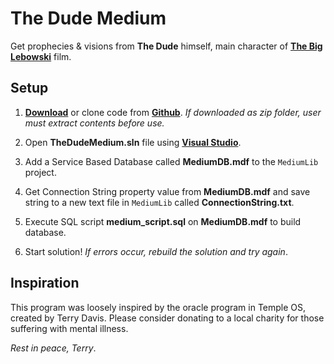 # The Dude Medium

Get prophecies & visions from **The Dude** himself, main character of
**[The Big Lebowski](https://en.wikipedia.org/wiki/The_Big_Lebowski)** film.

## Setup

1. **[Download](https://github.com/Snailware/TheDudeMedium/archive/refs/heads/master.zip)**
or clone code from
**[Github](https://github.com/Snailware/TheDudeMedium)**.
*If downloaded as zip folder, user must extract contents before use.*

2. Open **TheDudeMedium.sln** file using
**[Visual Studio](https://visualstudio.microsoft.com/)**.

3. Add a Service Based Database called **MediumDB.mdf** to the `MediumLib`
project.

4. Get Connection String property value from **MediumDB.mdf** and save string
to a new text file in `MediumLib` called **ConnectionString.txt**.

5. Execute SQL script **medium_script.sql** on **MediumDB.mdf** to build
database.

6. Start solution! *If errors occur, rebuild the solution and try again*.

## Inspiration

This program was loosely inspired by the oracle program in Temple OS, created
by Terry Davis. Please consider donating to a local charity for those suffering with
mental illness.

*Rest in peace, Terry*.
